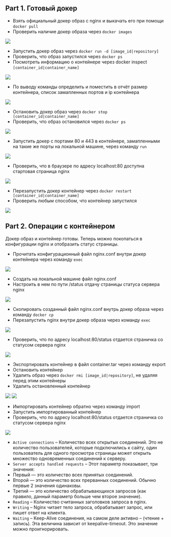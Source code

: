 ## Part 1. Готовый докер

- Взять официальный докер образ с nginx и выкачать его при помощи `docker pull`
- Проверить наличие докер образа через `docker images`

![](/Docker/src/img/d1.png)

- Запустить докер образ через `docker run -d [image_id|repository]`
- Проверить, что образ запустился через `docker ps`
- Посмотреть информацию о контейнере через docker inspect `[container_id|container_name]`

![](/Docker/src/img/d2.png)

- По выводу команды определить и поместить в отчёт размер контейнера, список замапленных портов и ip контейнера

![](/Docker/src/img/d3.png)

- Остановить докер образ через `docker stop [container_id|container_name]`
- Проверить, что образ остановился через `docker ps`

![](/Docker/src/img/d4.png)

- Запустить докер с портами 80 и 443 в контейнере, замапленными на такие же порты на локальной машине, через команду `run`

![](/Docker/src/img/d5.png)

- Проверить, что в браузере по адресу localhost:80 доступна стартовая страница nginx

![](/Docker/src/img/d6.png)

- Перезапустить докер контейнер через `docker restart [container_id|container_name]`
- Проверить любым способом, что контейнер запустился

![](/Docker/src/img/d7.png)

## Part 2. Операции с контейнером

Докер образ и контейнер готовы. Теперь можно покопаться в конфигурации nginx и отобразить статус страницы.

- Прочитать конфигурационный файл nginx.conf внутри докер контейнера через команду `exec`

![](/Docker/src/img/d8.png)

- Создать на локальной машине файл nginx.conf
- Настроить в нем по пути /status отдачу страницы статуса сервера nginx

![](/Docker/src/img/d9.png)

- Скопировать созданный файл nginx.conf внутрь докер образа через команду `docker cp`
- Перезапустить nginx внутри докер образа через команду `exec`

![](/Docker/src/img/d10.png)

- Проверить, что по адресу localhost:80/status отдается страничка со статусом сервера nginx

![](/Docker/src/img/d11.png)

- Экспортировать контейнер в файл container.tar через команду export
- Остановить контейнер
- Удалить образ через `docker rmi [image_id|repository]`, не удаляя перед этим контейнеры
- Удалить остановленный контейнер

![](/Docker/src/img/d12.png)
![](/Docker/src/img/d13.png)

- Импортировать контейнер обратно через команду import
- Запустить импортированный контейнер
- Проверить, что по адресу localhost:80/status отдается страничка со статусом сервера nginx

![](/Docker/src/img/d14.png)

- `Active connections` – Количество всех открытых соединений. Это не количество пользователей, которые подключились к сайту, один пользователь для одного просмотра страницы может открыть множество одновременных соединений к серверу.
- `Server accepts handled requests` – Этот параметр показывает, три значения:
- Первый — это количество всех принятых соединений.
- Второй — это количество всех прерванных соединений. Обычно первые 2 значения одинаковы.
- Третий — это количество обрабатывающихся запросов (как правило, данный параметр больше чем второе значение).
- `Reading` – Количество считанных заголовков запроса в nginx.
- `Writing` – Nginx читает тело запроса, обрабатывает запрос, или пишет ответ на клиента.
- `Waiting` – Keep-Alive соединения, на самом деле активно – (чтение + запись). Эта величина зависит от keepalive-timeout. Это значение можно проигнорировать.